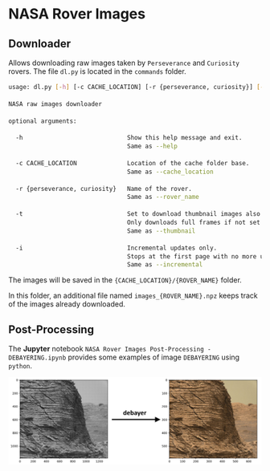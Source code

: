 # NASA Rover Images

## Downloader

Allows downloading raw images taken by `Perseverance` and `Curiosity` rovers. The file `dl.py` is located in the `commands` folder.

```bash
usage: dl.py [-h] [-c CACHE_LOCATION] [-r {perseverance, curiosity}] [-t] [-i]

NASA raw images downloader

optional arguments:

  -h                             Show this help message and exit.
                                 Same as --help

  -c CACHE_LOCATION              Location of the cache folder base.
                                 Same as --cache_location
                        
  -r {perseverance, curiosity}   Name of the rover.
                                 Same as --rover_name

  -t                             Set to download thumbnail images also.
                                 Only downloads full frames if not set.
                                 Same as --thumbnail

  -i                             Incremental updates only. 
                                 Stops at the first page with no more updates.
                                 Same as --incremental
```

The images will be saved in the `{CACHE_LOCATION}/{ROVER_NAME}` folder.

In this folder, an additional file named `images_{ROVER_NAME}.npz` keeps track of the images already downloaded.

## Post-Processing

The **Jupyter** notebook `NASA Rover Images Post-Processing - DEBAYERING.ipynb` provides some examples of image `DEBAYERING` using `python`.

![](debayer.jpg)

